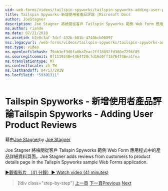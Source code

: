 ```yaml
---
uid: web-forms/videos/tailspin-spyworks/tailspin-spyworks-adding-user-product-reviews
title: Tailspin Spyworks-新增使用者產品評論 |Microsoft Docs
author: JoeStagner
description: Joe Stagner 將檢閱從客戶 Tailspin Spyworks 範例 Web Form 應用程式中的產品詳細資料頁面。
ms.author: riande
ms.date: 07/21/2010
ms.assetid: b2e8c3af-7dcf-432b-b01b-4740bcb00897
msc.legacyurl: /web-forms/videos/tailspin-spyworks/tailspin-spyworks-adding-user-product-reviews
msc.type: video
ms.openlocfilehash: 79ab3ef3d8fa0ba7eac2ff18092fd360e7296f85
ms.sourcegitcommit: 0f1119340e4464720cfd16d0ff15764746ea1fea
ms.translationtype: MT
ms.contentlocale: zh-TW
ms.lasthandoff: 04/17/2019
ms.locfileid: "59381311"
---
```

# <a name="tailspin-spyworks---adding-user-product-reviews"></a><span data-ttu-id="37654-103">Tailspin Spyworks - 新增使用者產品評論</span><span class="sxs-lookup"><span data-stu-id="37654-103">Tailspin Spyworks - Adding User Product Reviews</span></span>

<span data-ttu-id="37654-104">藉由[Joe Stagner](https://github.com/JoeStagner)</span><span class="sxs-lookup"><span data-stu-id="37654-104">by [Joe Stagner](https://github.com/JoeStagner)</span></span>

<span data-ttu-id="37654-105">Joe Stagner 將檢閱從客戶 Tailspin Spyworks 範例 Web Form 應用程式中的產品詳細資料頁面。</span><span class="sxs-lookup"><span data-stu-id="37654-105">Joe Stagner adds reviews from customers to product details page in the Tailspin Spyworks sample Web Forms application.</span></span>

[<span data-ttu-id="37654-106">&#9654;觀看影片 （41 分鐘）</span><span class="sxs-lookup"><span data-stu-id="37654-106">&#9654; Watch video (41 minutes)</span></span>](https://channel9.msdn.com/Blogs/ASP-NET-Site-Videos/tailspin-spyworks-adding-user-product-reviews)

> [!div class="step-by-step"]
> <span data-ttu-id="37654-107">[上一頁](tailspin-spyworks-final-check-out.md)
> [下一頁](tailspin-spyworks-displaying-user-reviews.md)</span><span class="sxs-lookup"><span data-stu-id="37654-107">[Previous](tailspin-spyworks-final-check-out.md)
[Next](tailspin-spyworks-displaying-user-reviews.md)</span></span>
